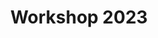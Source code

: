 ---
layout: home
order: 2
# permalink: https://neurips2023-bugs.github.io/
title: Workshop 2023
redirect_to: https://neurips2023-bugs.github.io/
---